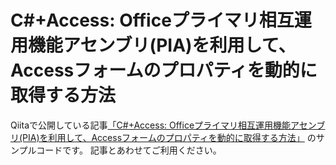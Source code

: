 # C#+Access: Officeプライマリ相互運用機能アセンブリ(PIA)を利用して、Accessフォームのプロパティを動的に取得する方法

Qiitaで公開している記事[「C#+Access: Officeプライマリ相互運用機能アセンブリ(PIA)を利用して、Accessフォームのプロパティを動的に取得する方法」](https://qiita.com/colorfulring/items/6a24bc256f7e6c1773e0)
のサンプルコードです。
記事とあわせてご利用ください。
